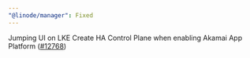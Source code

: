 ```yaml
---
"@linode/manager": Fixed
---
```


Jumping UI on LKE Create HA Control Plane when enabling Akamai App Platform ([#12768](https://github.com/linode/manager/pull/12768))
